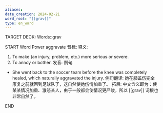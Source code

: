 ```yaml
---
aliases: 
date_creation: 2024-02-21
word_root: "[[grav]]"
type: en_word
---
```

TARGET DECK: Words::grav

START
Word Power
aggravate
音标: 
释义:
1. To make (an injury, problem, etc.) more serious or severe.
2. To annoy or bother.
发音:
例句:
- She went back to the soccer team before the knee was completely healed, which naturally aggravated the injury.
例句翻译:
她在膝盖伤完全康复之前就回到足球队了，这自然使她伤情加重了。
拓展:
中文含义即为：使某某情况加重、激怒某人，由于一般都会使情况更严峻，所以 [[grav]] 词根也非常自然了。
<!--ID: 1708518364327-->
END